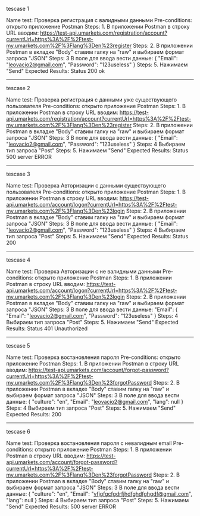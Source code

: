 

tescase 1

Name test: Проверка регистрация с валидными данными 
Pre-conditions: открыто приложение Postman 
Steps: 1. В приложении Postman в строку URL вводим:
          https://test-api.umarkets.com/registration/account?currentUrl=https%3A%2F%2Ftest-my.umarkets.com%2F%3Flang%3Den%23register
Steps: 2. В приложении Postman в вкладке "Body" ставим галку на "raw" и выбираем формат запроса "JSON" 
Steps: 3 В поле для ввода вести данные:
             {
               "Email": "leovacio2@gmail.com",
              "Password": "123useless"
              }
Steps: 5. Нажимаем "Send"
Expected Results: Status 200 ok
_________________________________________________________________________
tescase 2

Name test: Проверка регистрация с данными уже существующего пользователя 
Pre-conditions: открыто приложение Postman 
Steps: 1. В приложении Postman в строку URL вводим:
          https://test-api.umarkets.com/registration/account?currentUrl=https%3A%2F%2Ftest-my.umarkets.com%2F%3Flang%3Den%23register
Steps: 2. В приложении Postman в вкладке "Body" ставим галку на "raw" и выбираем формат запроса "JSON" 
Steps: 3 В поле для ввода вести данные: 
             {
               "Email": "leovacio2@gmail.com",
              "Password": "123useless"
              }
Steps: 4 Выбираем тип запроса "Post" 
Steps: 5. Нажимаем "Send"
Expected Results: Status 500 server ERROR
_________________________________________________________________________
tescase 3

Name test: Проверка Авторизации с данными существующего пользователя 
Pre-conditions: открыто приложение Postman 
Steps: 1. В приложении Postman в строку URL вводим:
        https://test-api.umarkets.com/account/logon?currentUrl=https%3A%2F%2Ftest-my.umarkets.com%2F%3Flang%3Den%23login
Steps: 2. В приложении Postman в вкладке "Body" ставим галку на "raw" и выбираем формат запроса "JSON" 
Steps: 3 В поле для ввода вести данные:
               {
               "Email": "leovacio2@gmail.com",
              "Password": "123useless"
              }
Steps: 4 Выбираем тип запроса "Post" 
Steps: 5. Нажимаем "Send"
Expected Results: Status 200
_________________________________________________________________________
tescase 4

Name test: Проверка Авторизации с не валидными данными 
Pre-conditions: открыто приложение Postman 
Steps: 1. В приложении Postman в строку URL вводим:
        https://test-api.umarkets.com/account/logon?currentUrl=https%3A%2F%2Ftest-my.umarkets.com%2F%3Flang%3Den%23login
Steps: 2. В приложении Postman в вкладке "Body" ставим галку на "raw" и выбираем формат запроса "JSON" 
Steps: 3 В поле для ввода вести данные: "Email": 
             { 
               "Email": "leovacio2@gmail.com",
              "Password": "123useless"
              }
Steps: 4 Выбираем тип запроса "Post" 
Steps: 5. Нажимаем "Send"
Expected Results: Status 401 Unauthorized
_________________________________________________________________________
tescase 5

Name test: Проверка востановления пароля
Pre-conditions: открыто приложение Postman 
Steps: 1. В приложении Postman в строку URL вводим:
      https://test-api.umarkets.com/account/forgot-password?currentUrl=https%3A%2F%2Ftest-my.umarkets.com%2F%3Flang%3Den%23forgotPassword
Steps: 2. В приложении Postman в вкладке "Body" ставим галку на "raw" и выбираем формат запроса "JSON" 
Steps: 3 В поле для ввода вести данные:
       {
       "culture": "en",
		     "Email": "leovacio2@gmail.com",
	     	"lang": null
	}
Steps: 4 Выбираем тип запроса "Post" 
Steps: 5. Нажимаем "Send"
Expected Results: 200
_________________________________________________________________________
tescase 6

Name test: Проверка востановления пароля с невалидным email
Pre-conditions: открыто приложение Postman 
Steps: 1. В приложении Postman в строку URL вводим:
      https://test-api.umarkets.com/account/forgot-password?currentUrl=https%3A%2F%2Ftest-my.umarkets.com%2F%3Flang%3Den%23forgotPassword
Steps: 2. В приложении Postman в вкладке "Body" ставим галку на "raw" и выбираем формат запроса "JSON" 
Steps: 3 В поле для ввода вести данные:
       {
       "culture": "en",
		     "Email": "vfjgfgcfgdrfjhdfghdfghgdf@gmail.com",
	     	"lang": null
	}
Steps: 4 Выбираем тип запроса "Post" 
Steps: 5. Нажимаем "Send"
Expected Results:  500 server ERROR
